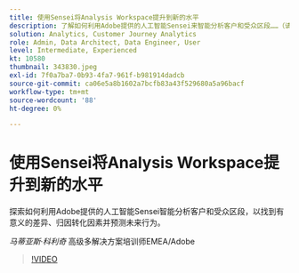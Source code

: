 ```yaml
---
title: 使用Sensei将Analysis Workspace提升到新的水平
description: 了解如何利用Adobe提供的人工智能Sensei来智能分析客户和受众区段……（请用60到160个字符描述）
solution: Analytics, Customer Journey Analytics
role: Admin, Data Architect, Data Engineer, User
level: Intermediate, Experienced
kt: 10580
thumbnail: 343830.jpeg
exl-id: 7f0a7ba7-0b93-4fa7-961f-b981914dadcb
source-git-commit: ca06e5a8b1602a7bcfb83a43f529680a5a96bacf
workflow-type: tm+mt
source-wordcount: '88'
ht-degree: 0%

---
```


# 使用Sensei将Analysis Workspace提升到新的水平

探索如何利用Adobe提供的人工智能Sensei智能分析客户和受众区段，以找到有意义的差异、归因转化因素并预测未来行为。

*马蒂亚斯·科利奇* 高级多解决方案培训师EMEA/Adobe

>[!VIDEO](https://video.tv.adobe.com/v/343830/?quality=12&learn=on)
